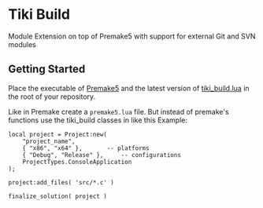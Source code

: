 # Tiki Build
Module Extension on top of Premake5 with support for external Git and SVN modules

## Getting Started

Place the executable of [Premake5](https://premake.github.io/download.html) and the latest version of [tiki_build.lua](https://github.com/IreNox/tiki_build/releases/latest/download/tiki_build.lua) in the root of your repository.

Like in Premake create a `premake5.lua` file. But instead of premake's functions use the tiki_build classes in like this Example:
```
local project = Project:new(
	"project_name",
	{ "x86", "x64" },		-- platforms
	{ "Debug", "Release" },		-- configurations
	ProjectTypes.ConsoleApplication
);

project:add_files( 'src/*.c' )

finalize_solution( project )
```
